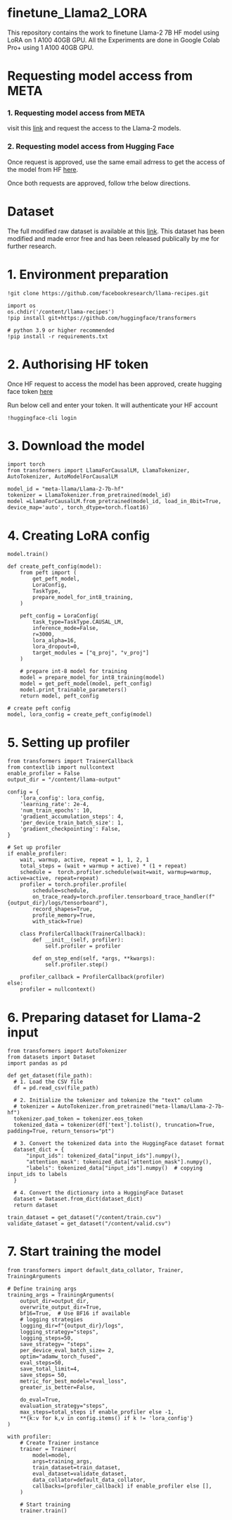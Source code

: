 # finetune_Llama2_LORA
This repository contains the work to finetune Llama-2 7B HF model using LoRA on 1 A100 40GB GPU. All the Experiments are done in Google Colab Pro+ using 1 A100 40GB  GPU.

# Requesting model access from META
### 1. Requesting model access from META
visit this [link](https://ai.meta.com/llama/) and request the access to the Llama-2 models.  

### 2. Requesting model access from Hugging Face
Once request is approved, use the same email adrress to get the access of the model from HF [here](https://huggingface.co/meta-llama/Llama-2-7b).  

Once both requests are approved, follow trhe below directions. 

# Dataset
The full modified raw dataset is available at this [link](https://drive.google.com/drive/folders/1XkfRKwWdrrV-wdzp9GdEXJHTHit9GbNi?usp=sharing). This dataset has been modified and made error free and has been released publically by me for further research. 

# 1. Environment preparation
```
!git clone https://github.com/facebookresearch/llama-recipes.git

import os
os.chdir('/content/llama-recipes')
!pip install git+https://github.com/huggingface/transformers

# python 3.9 or higher recommended
!pip install -r requirements.txt
```  

# 2. Authorising HF token
Once HF request to access the model has been approved, create hugging face token [here](https://huggingface.co/settings/tokens)

Run below cell and enter your token. It will authenticate your HF account
```
!huggingface-cli login
```

# 3. Download the model
```
import torch
from transformers import LlamaForCausalLM, LlamaTokenizer, AutoTokenizer, AutoModelForCausalLM

model_id = "meta-llama/Llama-2-7b-hf"
tokenizer = LlamaTokenizer.from_pretrained(model_id)
model =LlamaForCausalLM.from_pretrained(model_id, load_in_8bit=True, device_map='auto', torch_dtype=torch.float16)
```

# 4. Creating LoRA config
```
model.train()

def create_peft_config(model):
    from peft import (
        get_peft_model,
        LoraConfig,
        TaskType,
        prepare_model_for_int8_training,
    )

    peft_config = LoraConfig(
        task_type=TaskType.CAUSAL_LM,
        inference_mode=False,
        r=3000,
        lora_alpha=16,
        lora_dropout=0,
        target_modules = ["q_proj", "v_proj"]
    )

    # prepare int-8 model for training
    model = prepare_model_for_int8_training(model)
    model = get_peft_model(model, peft_config)
    model.print_trainable_parameters()
    return model, peft_config

# create peft config
model, lora_config = create_peft_config(model)
```
# 5. Setting up profiler
```
from transformers import TrainerCallback
from contextlib import nullcontext
enable_profiler = False
output_dir = "/content/llama-output"

config = {
    'lora_config': lora_config,
    'learning_rate': 2e-4,
    'num_train_epochs': 10,
    'gradient_accumulation_steps': 4,
    'per_device_train_batch_size': 1,
    'gradient_checkpointing': False,
}

# Set up profiler
if enable_profiler:
    wait, warmup, active, repeat = 1, 1, 2, 1
    total_steps = (wait + warmup + active) * (1 + repeat)
    schedule =  torch.profiler.schedule(wait=wait, warmup=warmup, active=active, repeat=repeat)
    profiler = torch.profiler.profile(
        schedule=schedule,
        on_trace_ready=torch.profiler.tensorboard_trace_handler(f"{output_dir}/logs/tensorboard"),
        record_shapes=True,
        profile_memory=True,
        with_stack=True)

    class ProfilerCallback(TrainerCallback):
        def __init__(self, profiler):
            self.profiler = profiler

        def on_step_end(self, *args, **kwargs):
            self.profiler.step()

    profiler_callback = ProfilerCallback(profiler)
else:
    profiler = nullcontext()
```

# 6. Preparing dataset for Llama-2 input
```
from transformers import AutoTokenizer
from datasets import Dataset
import pandas as pd

def get_dataset(file_path):
  # 1. Load the CSV file
  df = pd.read_csv(file_path)

  # 2. Initialize the tokenizer and tokenize the "text" column
  # tokenizer = AutoTokenizer.from_pretrained("meta-llama/Llama-2-7b-hf")
  tokenizer.pad_token = tokenizer.eos_token
  tokenized_data = tokenizer(df['text'].tolist(), truncation=True, padding=True, return_tensors="pt")

  # 3. Convert the tokenized data into the HuggingFace dataset format
  dataset_dict = {
      "input_ids": tokenized_data["input_ids"].numpy(),
      "attention_mask": tokenized_data["attention_mask"].numpy(),
      "labels": tokenized_data["input_ids"].numpy()  # copying input_ids to labels
  }

  # 4. Convert the dictionary into a HuggingFace Dataset
  dataset = Dataset.from_dict(dataset_dict)
  return dataset

train_dataset = get_dataset("/content/train.csv")
validate_dataset = get_dataset("/content/valid.csv")
```

# 7. Start training the model
```
from transformers import default_data_collator, Trainer, TrainingArguments

# Define training args
training_args = TrainingArguments(
    output_dir=output_dir,
    overwrite_output_dir=True,
    bf16=True,  # Use BF16 if available
    # logging strategies
    logging_dir=f"{output_dir}/logs",
    logging_strategy="steps",
    logging_steps=50,
    save_strategy= "steps",
    per_device_eval_batch_size= 2,
    optim="adamw_torch_fused",
    eval_steps=50,
    save_total_limit=4,
    save_steps= 50,
    metric_for_best_model="eval_loss",
    greater_is_better=False,

    do_eval=True,
    evaluation_strategy="steps",
    max_steps=total_steps if enable_profiler else -1,
    **{k:v for k,v in config.items() if k != 'lora_config'}
)

with profiler:
    # Create Trainer instance
    trainer = Trainer(
        model=model,
        args=training_args,
        train_dataset=train_dataset,
        eval_dataset=validate_dataset,
        data_collator=default_data_collator,
        callbacks=[profiler_callback] if enable_profiler else [],
    )

    # Start training
    trainer.train()
```